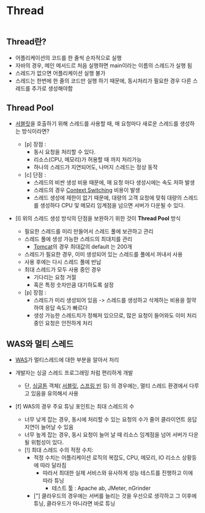 # Thread

```table-of-contents
```

## Thread란?
- 어플리케이션의 코드를 한 줄씩 순차적으로 실행
- 자바의 경우, 메인 메서드르 처음 실행하면 main이라는 이름의 스레드가 실행 됨
- 스레드가 없으면 어플리케이션 실행 불가
- 스레드는 한번에 한 줄의 코드만 실행 하기 때문에, 동시처리가 필요한 경우 다른 스레드를 추가로 생성해야함


## Thread Pool

- [서블릿](Web/서블릿.md)을 호출하기 위해 스레드를 사용할 때, 매 요청마다 새로운 스레드를 생성하는 방식이라면?
	- [p] 장점 :
		- 동시 요청을 처리할 수 있다.
		- 리소스(CPU, 메모리)가 허용할 때 까지 처리가능
		- 하나의 스레드가 지연되어도, 나머지 스레드는 정상 동작
	- [c] 단점 :
		- 스레드의 비싼 생성 비용 때문에, 매 요청 마다 생성시에는 속도 저하 발생
		- 스레드의 경우 [Context Switching](../미완성%20문서/Context%20Switching.md) 비용이 발생
		- 스레드 생성에 제한이 없기 때문에, 대량의 고객 요청에 맞춰 대량의 스레드를 생성하다 CPU 및 메모리 임계점을 넘으면 서버가 다운될 수 있다.

- [I] 위의 스레드 생성 방식의 단점을 보완하기 위한 것이 **Thread Pool** 방식
	- 필요한 스레드를 미리 만들어서 스레드 풀에 보관하고 관리
	- 스레드 풀에 생성 가능한 스레드의 최대치를 관리
		- [Tomcat](../미완성%20문서/Tomcat.md)의 경우 최대값의 default 는 200개
	- 스레드가 필요한 경우, 이미 생성되어 있는 스레드를 풀에서 꺼내서 사용
	- 사용 후에는 다시 스레드 풀에 반납
	- 최대 스레드가 모두 사용 중인 경우
		- 기다리는 요청 거절
		- 혹은 특정 숫자만큼 대기하도록 설정
	- [p] 장점 :
		- 스레드가 미리 생성되어 있음 -> 스레드를 생성하고 삭제하는 비용을 절약하여 응답 속도가 빠르다
		- 생성 가능한 스레드치가 정해져 있으므로, 많은 요청이 들어와도 이미 처리중인 요청은 안전하게 처리


## WAS와 멀티 스레드

- [WAS](Web/Web%20Application%20Server.md)가 멀티스레드에 대한 부분을 알아서 처리
- 개발자는 싱글 스레드 프로그래밍 처럼 편리하게 개발
	- 단, [싱글톤](디자인%20패턴/싱글톤%20패턴.md) 객체( [서블릿](Web/서블릿.md), [스프링 빈](../Spring/스프링%20빈.md) 등) 의 경우에는, 멀티 스레드 환경에서 다루고 있음을 유의해서 사용

- [f] WAS의 경우 주요 튜닝 포인트는 최대 스레드의 수
	- 너무 낮게 잡는 경우, 동시에 처리할 수 있는 요청의 수가 줄어 클라이언트 응답 지연이 늘어날 수 있음
	- 너무 높게 잡는 경우, 동시 요청이 늘어 날 때 리소스 임계점을 넘어 서버가 다운 될 위험성이 있다.
	- [!] 최대 스레드 수의 적정 수치:
		- 적정 수치는 어플리케이션 로직의 복잡도, CPU, 메모리, IO 리소스 상황등에 따라 달라짐
			- 따라서 최대한 실제 서비스와 유사하게 성능 테스트를 진행하고 이에 따라 튜닝
				- 테스트 툴 : Apache ab, JMeter, nGrinder 
		- ["] 클라우드의 경우에는 서버를 늘리는 것을 우선으로 생각하고 그 이후에 튜닝, 클라우드가 아니라면 바로 튜닝





